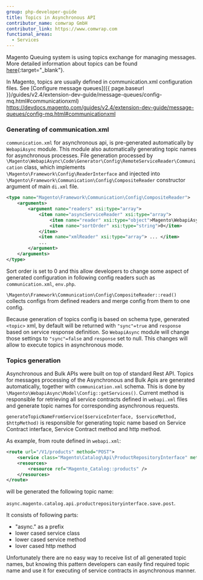 ```yaml
---
group: php-developer-guide
title: Topics in Asynchronous API
contributor_name: comwrap GmbH
contributor_link: https://www.comwrap.com
functional_areas:
  - Services
---
```


Magento Queuing system is using topics exchange for managing messages. More detailed information about topics can be found [here](https://www.rabbitmq.com/tutorials/tutorial-five-python.html){:target="_blank"}.

In Magento, topics are usually defined in communication.xml configuration files. See [Configure message queues]({{ page.baseurl }}/guides/v2.4/extension-dev-guide/message-queues/config-mq.html#communicationxml) https://devdocs.magento.com/guides/v2.4/extension-dev-guide/message-queues/config-mq.html#communicationxml

### Generating of communication.xml

`communication.xml` for asynchronous api, is pre-generated automatically by `WebapiAsync` module. This module also automatically generating topic names for asynchronous processes. File generation processed by `\Magento\WebapiAsync\Code\Generator\Config\RemoteServiceReader\Communication` class, which implements `\Magento\Framework\Config\ReaderInterface` and injected into `\Magento\Framework\Communication\Config\CompositeReader` constructor argument of main `di.xml` file.

```xml
<type name="Magento\Framework\Communication\Config\CompositeReader">
    <arguments>
        <argument name="readers" xsi:type="array">
            <item name="asyncServiceReader" xsi:type="array">
                <item name="reader" xsi:type="object">Magento\WebapiAsync\Code\Generator\Config\RemoteServiceReader\Communication</item>
                <item name="sortOrder" xsi:type="string">0</item>
            </item>
            <item name="xmlReader" xsi:type="array"> ... </item>
            ...
        </argument>
    </arguments>
</type>
```

Sort order is set to 0 and this allow developers to change some aspect of generated configuration in following config readers such as `communication.xml`, `env.php`.

`\Magento\Framework\Communication\Config\CompositeReader::read()` collects configs from defined readers and merge config from them to one config.

Because generation of topics config is based on schema type, generated `<topic>` xml, by default will be returned with `"sync"=true` and `response` based on service response definition. So `WebapiAsync` module will change those settings to `"sync"=false` and `response` set to null. This changes will allow to execute topics in asynchronous mode.

### Topics generation

Asynchronous and Bulk APIs were built on top of standard Rest API. Topics for messages processing of the Asynchronous and Bulk Apis are generated automatically, together with `communication.xml` schema. This is done by `\Magento\WebapiAsync\Model\Config::getServices()`. Current method is responsible for retrieving all service contracts defined in `webapi.xml` files and generate topic names for corresponding asynchronous requests.

`generateTopicNameFromService($serviceInterface, $serviceMethod, $httpMethod)` is responsible for generating topic name based on Service Contract interface, Service Contract method and http method.

As example, from route defined in `webapi.xml`:

```xml
<route url="/V1/products" method="POST">
    <service class="Magento\Catalog\Api\ProductRepositoryInterface" method="save"/>
    <resources>
        <resource ref="Magento_Catalog::products" />
    </resources>
</route>
```

will be generated the following topic name:

`async.magento.catalog.api.productrepositoryinterface.save.post`.

It consists of following parts:

*  "async." as a prefix
*  lower cased service class
*  lower cased service method
*  lover cased http method

Unfortunately there are no easy way to receive list of all generated topic names, but knowing this pattern developers can easily find required topic name and use it for executing of service contracts in asynchronous manner.


